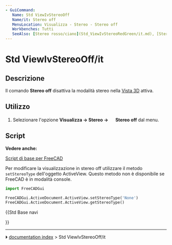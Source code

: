 ```yaml
---
- GuiCommand:
   Name: Std ViewIvStereoOff
   Name/it: Stereo off
   MenuLocation: Visualizza - Stereo - Stereo off
   Workbenches: Tutti
   SeeAlso: [Stereo rosso/ciano](Std_ViewIvStereoRedGreen/it.md), [Stereo quad buffer](Std_ViewIvStereoQuadBuff/it.md),  [Stereo a righe interlacciate](Std_ViewIvStereoInterleavedRows/it.md), [Stereo a colonne interlacciate](Std_ViewIvStereoInterleavedColumns/it.md)
---
```


# Std ViewIvStereoOff/it



## Descrizione

Il comando **Stereo off** disattiva la modalità stereo nella [Vista 3D](3D_view/it.md) attiva.



## Utilizzo

1.  Selezionare l\'opzione **Visualizza → Stereo → <img src="images/Std_ViewIvStereoOff.svg" width=16px> Stereo off** dal menu.



## Script


**Vedere anche:**

[Script di base per FreeCAD](FreeCAD_Scripting_Basics/it.md)

Per modificare la visualizzazione in stereo off utilizzare il metodo `setStereoType` dell\'oggetto ActiveView. Questo metodo non è disponibile se FreeCAD è in modalità console.


```python
import FreeCADGui

FreeCADGui.ActiveDocument.ActiveView.setStereoType('None')
FreeCADGui.ActiveDocument.ActiveView.getStereoType()
```





{{Std Base navi

}}



---
⏵ [documentation index](../README.md) > Std ViewIvStereoOff/it
